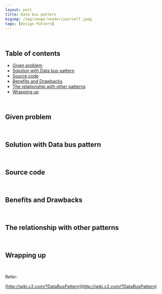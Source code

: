 ```yaml
---
layout: post
title: Data bus pattern
bigimg: /img/image-header/yourself.jpeg
tags: [Design Pattern]
---
```





<br>

## Table of contents
- [Given problem](#given-problem)
- [Solution with Data bus pattern](#solution-with-data-bus-pattern)
- [Source code](#source-code)
- [Benefits and Drawbacks](#benefits-and-drawbacks)
- [The relationship with other patterns](#the-relationship-with-other-patterns)
- [Wrapping up](#wrapping-up)


<br>

## Given problem






<br>

## Solution with Data bus pattern






<br>

## Source code





<br>

## Benefits and Drawbacks



<br>

## The relationship with other patterns




<br>

## Wrapping up




<br>

Refer:

[http://wiki.c2.com/?DataBusPattern](http://wiki.c2.com/?DataBusPattern)